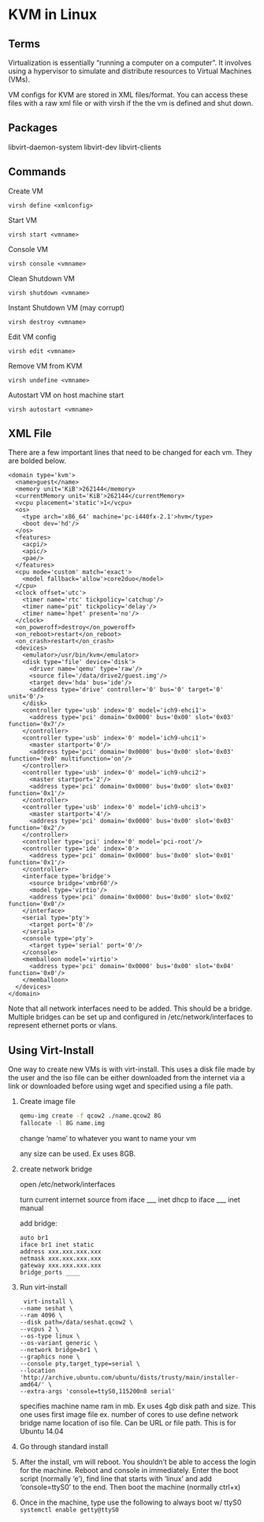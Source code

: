 # KVM in Linux
## Terms
Virtualization is essentially “running a computer on a computer”.  It involves using a hypervisor to simulate and distribute resources to Virtual Machines (VMs).

VM configs for KVM are stored in XML files/format.  You can access these files with a raw xml file or with virsh if the the vm is defined and shut down.

## Packages
libvirt-daemon-system libvirt-dev libvirt-clients

## Commands
Create VM
```
virsh define <xmlconfig>
```
Start VM
```
virsh start <vmname>
```
Console VM
```
virsh console <vmname>
```
Clean Shutdown VM
```
virsh shutdown <vmname>
```
Instant Shutdown VM (may corrupt)
```
virsh destroy <vmname>
```
Edit VM config
```
virsh edit <vmname>
```
Remove VM from KVM
```
virsh undefine <vmname>
```
Autostart VM on host machine start
```
virsh autostart <vmname>
```
## XML File
There are a few important lines that need to be changed for each vm.  They are bolded below.
```
<domain type='kvm'>
  <name>guest</name>
  <memory unit='KiB'>262144</memory>
  <currentMemory unit='KiB'>262144</currentMemory>
  <vcpu placement='static'>1</vcpu>
  <os>
    <type arch='x86_64' machine='pc-i440fx-2.1'>hvm</type>
    <boot dev='hd'/>
  </os>
  <features>
    <acpi/>
    <apic/>
    <pae/>
  </features>
  <cpu mode='custom' match='exact'>
    <model fallback='allow'>core2duo</model>
  </cpu>
  <clock offset='utc'>
    <timer name='rtc' tickpolicy='catchup'/>
    <timer name='pit' tickpolicy='delay'/>
    <timer name='hpet' present='no'/>
  </clock>
  <on_poweroff>destroy</on_poweroff>
  <on_reboot>restart</on_reboot>
  <on_crash>restart</on_crash>
  <devices>
    <emulator>/usr/bin/kvm</emulator>
    <disk type='file' device='disk'>
      <driver name='qemu' type='raw'/>
      <source file='/data/drive2/guest.img'/>
      <target dev='hda' bus='ide'/>
      <address type='drive' controller='0' bus='0' target='0' unit='0'/>
    </disk>
    <controller type='usb' index='0' model='ich9-ehci1'>
      <address type='pci' domain='0x0000' bus='0x00' slot='0x03' function='0x7'/>
    </controller>
    <controller type='usb' index='0' model='ich9-uhci1'>
      <master startport='0'/>
      <address type='pci' domain='0x0000' bus='0x00' slot='0x03' function='0x0' multifunction='on'/>
    </controller>
    <controller type='usb' index='0' model='ich9-uhci2'>
      <master startport='2'/>
      <address type='pci' domain='0x0000' bus='0x00' slot='0x03' function='0x1'/>
    </controller>
    <controller type='usb' index='0' model='ich9-uhci3'>
      <master startport='4'/>
      <address type='pci' domain='0x0000' bus='0x00' slot='0x03' function='0x2'/>
    </controller>
    <controller type='pci' index='0' model='pci-root'/>
    <controller type='ide' index='0'>
      <address type='pci' domain='0x0000' bus='0x00' slot='0x01' function='0x1'/>
    </controller>
    <interface type='bridge'>
      <source bridge='vmbr60'/>
      <model type='virtio'/>
      <address type='pci' domain='0x0000' bus='0x00' slot='0x02' function='0x0'/>
    </interface>
    <serial type='pty'>
      <target port='0'/>
    </serial>
    <console type='pty'>
      <target type='serial' port='0'/>
    </console>
    <memballoon model='virtio'>
      <address type='pci' domain='0x0000' bus='0x00' slot='0x04' function='0x0'/>
    </memballoon>
  </devices>
</domain>
```
Note that all network interfaces need to be added.  This should be a bridge.  Multiple bridges can be set up and configured in /etc/network/interfaces to represent ethernet ports or vlans.

## Using Virt-Install
One way to create new VMs is with virt-install.  This uses a disk file made by the user and the iso file can be either downloaded from the internet via a link or downloaded before using wget and specified using a file path.

1.	Create image file 
  
    ```bash
    qemu-img create -f qcow2 ./name.qcow2 8G
    fallocate -l 8G name.img
    ```
  
    change ‘name’ to whatever you want to name your vm
  
    any size can be used. Ex uses 8GB.

2. create network bridge

    open /etc/network/interfaces
  
    turn current internet source from iface ___ inet dhcp to iface ___ inet manual
  
    add bridge:
 
    ```
    auto br1
    iface br1 inet static
    address xxx.xxx.xxx.xxx
    netmask xxx.xxx.xxx.xxx
    gateway xxx.xxx.xxx.xxx
    bridge_ports ____
    ```
3.	Run virt-install
    ```
     virt-install \
    --name seshat \
    --ram 4096 \
    --disk path=/data/seshat.qcow2 \
    --vcpus 2 \
    --os-type linux \
    --os-variant generic \
    --network bridge=br1 \
    --graphics none \
    --console pty,target_type=serial \
    --location 'http://archive.ubuntu.com/ubuntu/dists/trusty/main/installer-amd64/' \
    --extra-args 'console=ttyS0,115200n8 serial'
    ```
    specifies machine name
    ram in mb.  Ex uses 4gb
    disk path and size.  This one uses first image file ex.
    number of cores to use
    define network bridge name
    location of iso file.  Can be URL or file path.  This is for Ubuntu 14.04
4. Go through standard install
5. After the install, vm will reboot.  You shouldn’t be able to access the login for the machine.  Reboot and console in immediately.  Enter the boot script (normally ‘e’), find line that starts with ‘linux’ and add ‘console=ttyS0’ to the end.  Then boot the machine (normally ctrl+x)
6. Once in the machine, type use the following to always boot w/ ttyS0
```systemctl enable getty@ttyS0```
